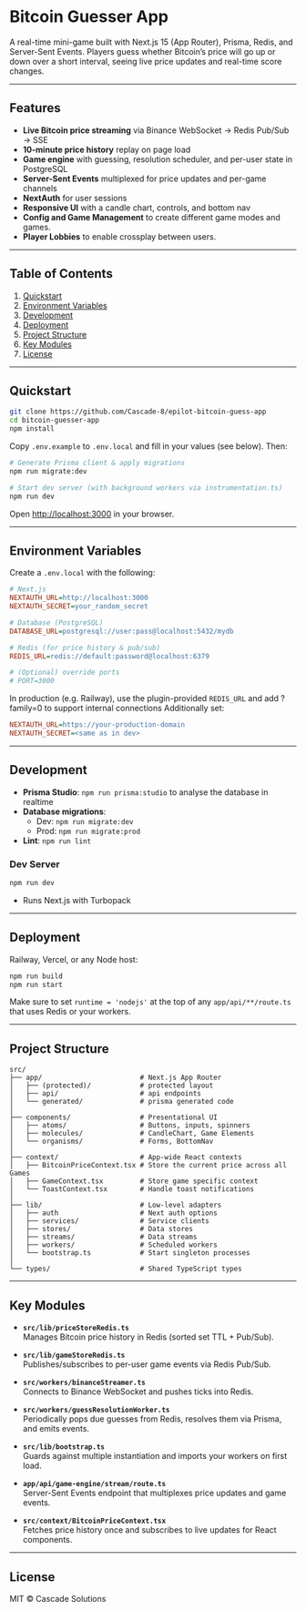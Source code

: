 # Bitcoin Guesser App

A real-time mini-game built with Next.js 15 (App Router), Prisma, Redis, and Server-Sent Events. Players guess whether Bitcoin’s price will go up or down over a short interval, seeing live price updates and real-time score changes.

---

## Features

- **Live Bitcoin price streaming** via Binance WebSocket → Redis Pub/Sub → SSE
- **10-minute price history** replay on page load
- **Game engine** with guessing, resolution scheduler, and per-user state in PostgreSQL
- **Server-Sent Events** multiplexed for price updates and per-game channels
- **NextAuth** for user sessions
- **Responsive UI** with a candle chart, controls, and bottom nav
- **Config and Game Management** to create different game modes and games.
- **Player Lobbies** to enable crossplay between users.

---

## Table of Contents

1. [Quickstart](#quickstart)
2. [Environment Variables](#environment-variables)
3. [Development](#development)
4. [Deployment](#deployment)
5. [Project Structure](#project-structure)
6. [Key Modules](#key-modules)
7. [License](#license)

---

## Quickstart

```bash
git clone https://github.com/Cascade-8/epilot-bitcoin-guess-app
cd bitcoin-guesser-app
npm install
```

Copy `.env.example` to `.env.local` and fill in your values (see below). Then:

```bash
# Generate Prisma client & apply migrations
npm run migrate:dev

# Start dev server (with background workers via instrumentation.ts)
npm run dev
```

Open <http://localhost:3000> in your browser.

---

## Environment Variables

Create a `.env.local` with the following:

```ini
# Next.js
NEXTAUTH_URL=http://localhost:3000
NEXTAUTH_SECRET=your_random_secret

# Database (PostgreSQL)
DATABASE_URL=postgresql://user:pass@localhost:5432/mydb

# Redis (for price history & pub/sub)
REDIS_URL=redis://default:password@localhost:6379

# (Optional) override ports
# PORT=3000
```

In production (e.g. Railway), use the plugin-provided `REDIS_URL` and add ?family=0 to support internal connections 
Additionally set:

```ini
NEXTAUTH_URL=https://your-production-domain
NEXTAUTH_SECRET=<same as in dev>
```

---

## Development

- **Prisma Studio**: `npm run prisma:studio` to analyse the database in realtime
- **Database migrations**:  
    - Dev: `npm run migrate:dev`
    - Prod: `npm run migrate:prod`
- **Lint**: `npm run lint`

### Dev Server

```bash
npm run dev
```

- Runs Next.js with Turbopack

---

## Deployment

Railway, Vercel, or any Node host:

```bash
npm run build
npm run start
```

Make sure to set `runtime = 'nodejs'` at the top of any `app/api/**/route.ts` that uses Redis or your workers.

---

## Project Structure

```
src/
├── app/                        # Next.js App Router
│   ├── (protected)/            # protected layout    
│   ├── api/                    # api endpoints    
│   └── generated/              # prisma generated code    
│
├── components/                 # Presentational UI
│   ├── atoms/                  # Buttons, inputs, spinners
│   ├── molecules/              # CandleChart, Game Elements
│   └── organisms/              # Forms, BottomNav
│
├── context/                    # App-wide React contexts
│   ├── BitcoinPriceContext.tsx # Store the current price across all Games
│   ├── GameContext.tsx         # Store game specific context
│   └── ToastContext.tsx        # Handle toast notifications
│
├── lib/                        # Low-level adapters
│   ├── auth                    # Next auth options
│   ├── services/               # Service clients
│   ├── stores/                 # Data stores
│   ├── streams/                # Data streams
│   ├── workers/                # Scheduled workers
│   └── bootstrap.ts            # Start singleton processes
│  
└── types/                      # Shared TypeScript types
```

---

## Key Modules

- **`src/lib/priceStoreRedis.ts`**  
  Manages Bitcoin price history in Redis (sorted set TTL + Pub/Sub).

- **`src/lib/gameStoreRedis.ts`**  
  Publishes/subscribes to per-user game events via Redis Pub/Sub.

- **`src/workers/binanceStreamer.ts`**  
  Connects to Binance WebSocket and pushes ticks into Redis.

- **`src/workers/guessResolutionWorker.ts`**  
  Periodically pops due guesses from Redis, resolves them via Prisma, and emits events.

- **`src/lib/bootstrap.ts`**  
  Guards against multiple instantiation and imports your workers on first load.

- **`app/api/game-engine/stream/route.ts`**  
  Server-Sent Events endpoint that multiplexes price updates and game events.

- **`src/context/BitcoinPriceContext.tsx`**  
  Fetches price history once and subscribes to live updates for React components.

---

## License

MIT © Cascade Solutions
